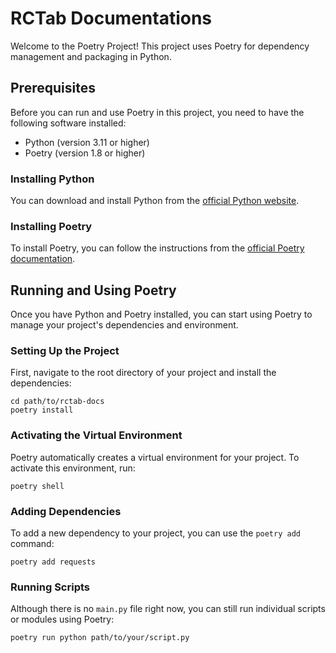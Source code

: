 # RCTab Documentations

Welcome to the Poetry Project! This project uses Poetry for dependency management and packaging in Python.

## Prerequisites

Before you can run and use Poetry in this project, you need to have the following software installed:

- Python (version 3.11 or higher)
- Poetry (version 1.8 or higher)

### Installing Python

You can download and install Python from the [official Python website](https://www.python.org/downloads/).

### Installing Poetry

To install Poetry, you can follow the instructions from the
[official Poetry documentation](https://python-poetry.org/docs/#installation).

## Running and Using Poetry

Once you have Python and Poetry installed, you can start using Poetry to manage your project's dependencies and
environment.

### Setting Up the Project

First, navigate to the root directory of your project and install the dependencies:
```
cd path/to/rctab-docs
poetry install
```

### Activating the Virtual Environment

Poetry automatically creates a virtual environment for your project. To activate this environment, run:
```
poetry shell
```

### Adding Dependencies

To add a new dependency to your project, you can use the `poetry add` command:
```
poetry add requests
```

### Running Scripts

Although there is no `main.py` file right now, you can still run individual scripts or modules using Poetry:
```
poetry run python path/to/your/script.py
```
